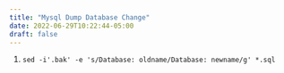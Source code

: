 ```yaml
---
title: "Mysql Dump Database Change"
date: 2022-06-29T10:22:44-05:00
draft: false
---
```


1. `sed -i'.bak' -e 's/Database: oldname/Database: newname/g' *.sql`
